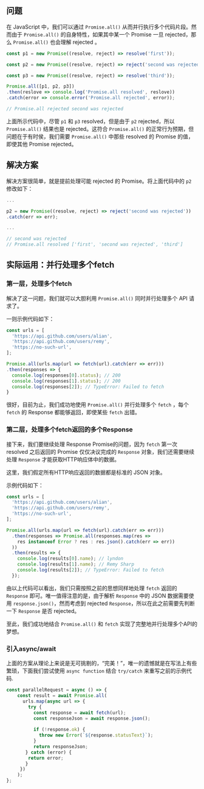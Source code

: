 
## 问题
在 JavaScript 中，我们可以通过 `Promise.all()` 从而并行执行多个代码片段。然而由于 `Promise.all()` 的自身特性，如果其中某一个 Promise 一旦 rejected，那么 `Promise.all()` 也会理解 rejected 。

``` javascript
const p1 = new Promise((resolve, reject) => resolve('first'));

const p2 = new Promise((resolve, reject) => reject('second was rejected'));

const p3 = new Promise((resolve, reject) => resolve('third'));

Promise.all([p1, p2, p3])
.then(reslove => console.log('Promise.all resolved', reslove))
.catch(error => console.error('Promise.all rejected', error));

// Promise.all rejected second was rejected
```
上面所示代码中，尽管 `p1` 和 `p3` resolved，但是由于 `p2` rejected，所以 `Promise.all()` 结果也是 rejected。这符合 `Promise.all()` 的正常行为预期，但问题在于有时侯，我们需要 `Promise.all()` 中那些  resolved 的 Promise 的值，即使其他 Promise rejected。


## 解决方案
解决方案很简单，就是提前处理可能 rejected 的 Promise。将上面代码中的 `p2` 修改如下：

``` javascript
...

p2 = new Promise((resolve, reject) => reject('second was rejected'))
.catch(err => err);

...

// second was rejected
// Promise.all resolved ['first', 'second was rejected', 'third']
```

## 实际运用：并行处理多个fetch
### 第一层，处理多个fetch
解决了这一问题，我们就可以大胆利用 `Promise.all()` 同时并行处理多个 API 请求了。

一则示例代码如下：
``` javascript
const urls = [
  'https://api.github.com/users/alian',
  'https://api.github.com/users/remy',
  'https://no-such-url',
];

Promise.all(urls.map(url => fetch(url).catch(err => err)))
.then(responses => {
  console.log(responses[0].status); // 200
  console.log(responses[1].status); // 200
  console.log(responses[2]); // TypeError: Failed to fetch
}
```

很好，目前为止，我们成功地使用 `Promise.all()` 并行处理多个 `fetch` ，每个 `fetch` 的 Response 都能够返回，即使某些 `fetch` 出错。


### 第二层，处理多个fetch返回的多个Response
接下来，我们要继续处理 Response Promise的问题，因为 `fetch` 第一次 resolved 之后返回的 Promise 仅仅决议完成的 `Response` 对象，我们还需要继续处理 `Response` 才能获取HTTP响应体中的数据。

这里，我们假定所有HTTP响应返回的数据都是标准的 JSON 对象。

示例代码如下：
``` javascript
const urls = [
  'https://api.github.com/users/alian',
  'https://api.github.com/users/remy',
  'https://no-such-url',
];

Promise.all(urls.map(url => fetch(url).catch(err => err)))
  .then(responses => Promise.all(responses.map(res => 
    res instanceof Error ? res : res.json().catch(err => err))
  ))
  .then(results => {
    console.log(results[0].name); // lyndon
    console.log(results[1].name); // Remy Sharp
    console.log(results[2]); // TypeError: Failed to fetch
  });
```
由以上代码可以看出，我们只需按照之前的思想同样地处理 `fetch` 返回的 `Response` 即可。唯一值得注意的是，由于解析 `Response` 中的 JSON 数据需要使用 `response.json()`，然而考虑到 rejected `Response`，所以在此之前需要先判断一下 `Response` 是否 rejected。

至此，我们成功地结合 `Promise.all()` 和 `fetch` 实现了完整地并行处理多个API的梦想。


### 引入async/await
上面的方案从理论上来说是无可挑剔的，“完美！”，唯一的遗憾就是在写法上有些繁琐，下面我们尝试使用 `async function` 结合 `try/catch` 来重写之前的示例代码.

``` javascript
const parallelRequest = async () => {
	const result = await Promise.all(  
	  urls.map(async url => {
	    try {
	      const response = await fetch(url);
	      const responseJson = await response.json();
	      
	      if (!response.ok) {
	        throw new Error(`${response.statusText}`);
	      } 
	      return responseJson;  
	   } catch (error) {  
	    return error;
	   }
	 })
	);
};
```

